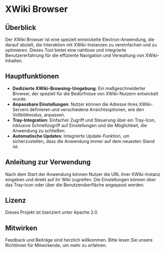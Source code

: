 # XWiki Browser

## Überblick
Der XWiki Browser ist eine speziell entwickelte Electron-Anwendung, die darauf abzielt, die Interaktion mit XWiki-Instanzen zu vereinfachen und zu optimieren. Dieses Tool bietet eine nahtlose und integrierte Benutzererfahrung für die effiziente Navigation und Verwaltung von XWiki-Inhalten.

## Hauptfunktionen
- **Dedizierte XWiki-Browsing-Umgebung**: Ein maßgeschneiderter Browser, der speziell für die Bedürfnisse von XWiki-Nutzern entwickelt wurde.
- **Anpassbare Einstellungen**: Nutzer können die Adresse ihres XWiki-Servers definieren und verschiedene Ansichtsoptionen, wie den Vollbildmodus, anpassen.
- **Tray-Integration**: Einfacher Zugriff und Steuerung über ein Tray-Icon, inklusive Schnellzugriff auf Einstellungen und die Möglichkeit, die Anwendung zu schließen.
- **Automatische Updates**: Integrierte Update-Funktion, um sicherzustellen, dass die Anwendung immer auf dem neuesten Stand ist.

## Anleitung zur Verwendung
Nach dem Start der Anwendung können Nutzer die URL ihrer XWiki-Instanz eingeben und direkt auf ihr Wiki zugreifen. Die Einstellungen können über das Tray-Icon oder über die Benutzeroberfläche angepasst werden.

## Lizenz
Dieses Projekt ist lizenziert unter Apache 2.0.

## Mitwirken
Feedback und Beiträge sind herzlich willkommen. Bitte lesen Sie unsere Richtlinien für Mitwirkende, um mehr zu erfahren.

